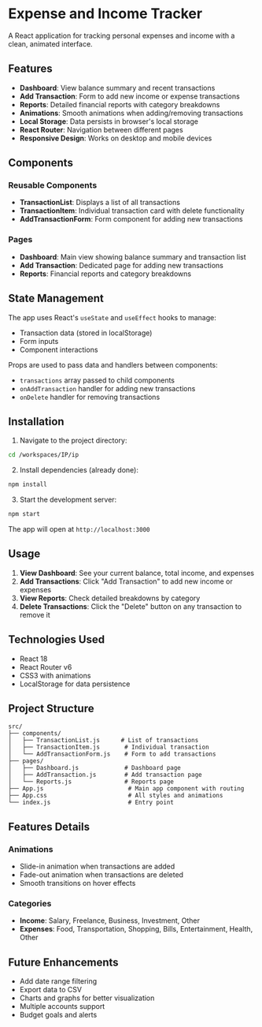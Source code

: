 # Expense and Income Tracker

A React application for tracking personal expenses and income with a clean, animated interface.

## Features

- **Dashboard**: View balance summary and recent transactions
- **Add Transaction**: Form to add new income or expense transactions
- **Reports**: Detailed financial reports with category breakdowns
- **Animations**: Smooth animations when adding/removing transactions
- **Local Storage**: Data persists in browser's local storage
- **React Router**: Navigation between different pages
- **Responsive Design**: Works on desktop and mobile devices

## Components

### Reusable Components
- **TransactionList**: Displays a list of all transactions
- **TransactionItem**: Individual transaction card with delete functionality
- **AddTransactionForm**: Form component for adding new transactions

### Pages
- **Dashboard**: Main view showing balance summary and transaction list
- **Add Transaction**: Dedicated page for adding new transactions
- **Reports**: Financial reports and category breakdowns

## State Management

The app uses React's `useState` and `useEffect` hooks to manage:
- Transaction data (stored in localStorage)
- Form inputs
- Component interactions

Props are used to pass data and handlers between components:
- `transactions` array passed to child components
- `onAddTransaction` handler for adding new transactions
- `onDelete` handler for removing transactions

## Installation

1. Navigate to the project directory:
```bash
cd /workspaces/IP/ip
```

2. Install dependencies (already done):
```bash
npm install
```

3. Start the development server:
```bash
npm start
```

The app will open at `http://localhost:3000`

## Usage

1. **View Dashboard**: See your current balance, total income, and expenses
2. **Add Transactions**: Click "Add Transaction" to add new income or expenses
3. **View Reports**: Check detailed breakdowns by category
4. **Delete Transactions**: Click the "Delete" button on any transaction to remove it

## Technologies Used

- React 18
- React Router v6
- CSS3 with animations
- LocalStorage for data persistence

## Project Structure

```
src/
├── components/
│   ├── TransactionList.js      # List of transactions
│   ├── TransactionItem.js       # Individual transaction
│   └── AddTransactionForm.js    # Form to add transactions
├── pages/
│   ├── Dashboard.js             # Dashboard page
│   ├── AddTransaction.js        # Add transaction page
│   └── Reports.js               # Reports page
├── App.js                        # Main app component with routing
├── App.css                       # All styles and animations
└── index.js                      # Entry point
```

## Features Details

### Animations
- Slide-in animation when transactions are added
- Fade-out animation when transactions are deleted
- Smooth transitions on hover effects

### Categories
- **Income**: Salary, Freelance, Business, Investment, Other
- **Expenses**: Food, Transportation, Shopping, Bills, Entertainment, Health, Other

## Future Enhancements

- Add date range filtering
- Export data to CSV
- Charts and graphs for better visualization
- Multiple accounts support
- Budget goals and alerts
